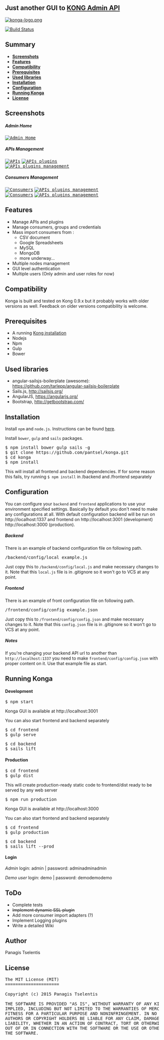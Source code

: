 ## Just another GUI to [KONG Admin API](http://getkong.org)

[![konga-logo.png](screenshots/konga-logo.png)](screenshots/konga-logo.png?raw=true)

[![Build Status](https://travis-ci.org/pantsel/konga.svg?branch=master)](https://travis-ci.org/pantsel/konga)

## Summary

- [**Screenshots**](#screenshots)
- [**Features**](#features)
- [**Compatibility**](#compatibility)
- [**Prerequisites**](#prerequisites)
- [**Used libraries**](#used-libraries)
- [**Installation**](#installation)
- [**Configuration**](#configuration)
- [**Running Konga**](#running-konga)
- [**License**](#license)
    
    

## Screenshots

##### Admin Home
<kbd>[![Admin Home](screenshots/thumbs/admin.jpg)](screenshots/admin.png?raw=true)</kbd>

##### APIs Management
<kbd>[![APIs](screenshots/thumbs/apis.jpg)](screenshots/apis.png?raw=true)</kbd>   <kbd>[![APIs plugins](screenshots/thumbs/apis-plugins.jpg)](screenshots/apis-plugins.png?raw=true)</kbd>  
<kbd>[![APIs plugins management](screenshots/thumbs/manage-api-plugins.jpg)](screenshots/manage-api-pugins.png?raw=true)</kbd>

##### Consumers Management
<kbd>[![Consumers](screenshots/thumbs/consumers.jpg)](screenshots/consumers.png?raw=true)</kbd>  <kbd>[![APIs plugins management](screenshots/thumbs/consumers-cfg-info.jpg)](screenshots/consumers-cfg-info.png?raw=true)</kbd>  
<kbd>[![Consumers](screenshots/thumbs/consumers-cfg-groups.jpg)](screenshots/consumers-cfg-groups.png?raw=true)</kbd>  <kbd>[![APIs plugins management](screenshots/thumbs/consumers-cfg-creds.jpg)](screenshots/consumers-cfg-creds.png?raw=true)</kbd>

## Features
* Manage APIs and plugins
* Manage consumers, groups and credentials
* Mass import consumers from :
    * CSV document
    * Google Spreadsheets
    * MySQL
    * MongoDB
    * more underway...
* Multiple nodes management
* GUI level authentication
* Multiple users (Only admin and user roles for now)

## Compatibility
Konga is built and tested on Kong 0.9.x but it probably works with older versions as well.
Feedback on older versions compatibility is welcome.

## Prerequisites
- A running [Kong installation](https://getkong.org/) 
- Nodejs
- Npm
- Gulp
- Bower

## Used libraries
* angular-sailsjs-boilerplate (awesome): https://github.com/tarlepp/angular-sailsjs-boilerplate
* Sails.js, http://sailsjs.org/
* AngularJS, https://angularjs.org/
* Bootstrap, http://getbootstrap.com/

## Installation

Install <code>npm</code> and <code>node.js</code>. Instructions can be found [here](http://sailsjs.org/#/getStarted?q=what-os-do-i-need).

Install <code>bower</code>, <code>gulp</code> and <code>sails</code> packages.
<pre>
$ npm install bower gulp sails -g
$ git clone https://github.com/pantsel/konga.git
$ cd konga
$ npm install
</pre>
This will install all frontend and backend dependencies. If for some reason this fails, 
try running <code>$ npm install</code> in /backend and /frontend separately

## Configuration
You can configure your <code>backend</code> and <code>frontend</code> applications to use your environment specified
settings. Basically by default you don't need to make any configurations at all. With default configuration backend will be run on http://localhost:1337 and frontend on http://localhost:3001 (development) http://localhost:3000 (production).

##### Backend
There is an example of backend configuration file on following path.

<pre>
/backend/config/local_example.js
</pre>

Just copy this to <code>/backend/config/local.js</code> and make necessary changes to it. Note that this
<code>local.js</code> file is in .gitignore so it won't go to VCS at any point.

##### Frontend
There is an example of front configuration file on following path.

<pre>
/frontend/config/config_example.json
</pre>

Just copy this to <code>/frontend/config/config.json</code> and make necessary changes to it. Note that this
<code>config.json</code> file is in .gitignore so it won't go to VCS at any point.

##### Notes
If you're changing your backend API url to another than <code>http://localhost:1337</code> you need to make
<code>frontend/config/config.json</code> with proper content on it. Use that example file as start.

## Running Konga


#### Development
<pre>
$ npm start
</pre>
Konga GUI is available at http://localhost:3001

You can also start frontend and backend separately
<pre>
$ cd frontend
$ gulp serve
</pre>
<pre>
$ cd backend
$ sails lift
</pre>

#### Production
<pre>
$ cd frontend
$ gulp dist
</pre>
This will create production-ready static code to frontend/dist ready to be served by any web server

<pre>
$ npm run production
</pre>
Konga GUI is available at http://localhost:3000

You can also start frontend and backend separately
<pre>
$ cd frontend
$ gulp production
</pre>
<pre>
$ cd backend
$ sails lift --prod
</pre>

#### Login
*Admin*
login: admin | password: adminadminadmin

*Demo user*
login: demo | password: demodemodemo

## ToDo
* Complete tests
* ~~Implement dynamic SSL plugin~~
* Add more consumer import adapters (?)
* Implement Logging plugins
* Write a detailed Wiki

## Author
Panagis Tselentis

## License
<pre>
The MIT License (MIT)
=====================

Copyright (c) 2015 Panagis Tselentis

THE SOFTWARE IS PROVIDED "AS IS", WITHOUT WARRANTY OF ANY KIND, EXPRESS OR
IMPLIED, INCLUDING BUT NOT LIMITED TO THE WARRANTIES OF MERCHANTABILITY,
FITNESS FOR A PARTICULAR PURPOSE AND NONINFRINGEMENT. IN NO EVENT SHALL THE
AUTHORS OR COPYRIGHT HOLDERS BE LIABLE FOR ANY CLAIM, DAMAGES OR OTHER
LIABILITY, WHETHER IN AN ACTION OF CONTRACT, TORT OR OTHERWISE, ARISING FROM,
OUT OF OR IN CONNECTION WITH THE SOFTWARE OR THE USE OR OTHER DEALINGS IN
THE SOFTWARE.
</pre>
